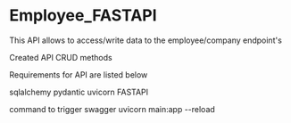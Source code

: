# Employee_FASTAPI

This API allows to access/write data to the employee/company endpoint's

Created API CRUD methods 

Requirements for API are listed below

sqlalchemy
pydantic
uvicorn
FASTAPI

command to trigger swagger
uvicorn main:app --reload
